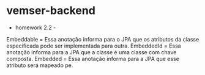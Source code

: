 # vemser-backend
- homework 2.2 -

Embeddable = Essa anotação informa para o JPA que os atributos da classe especificada pode ser implementada para outra.
EmbeddedId = Essa anotação informa para a JPA que a classe é uma classe com chave composta.
Embedded = Essa anotação informa para a JPA que esse atributo será mapeado pe.


